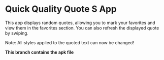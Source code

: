 # Quick Quality Quote S App
This app displays random quotes, allowing you to mark your favorites and view them in the favorites section. You can also refresh the displayed quote by swiping.

Note: All styles applied to the quoted text can now be changed!

<b>This branch contains the apk file</b>
